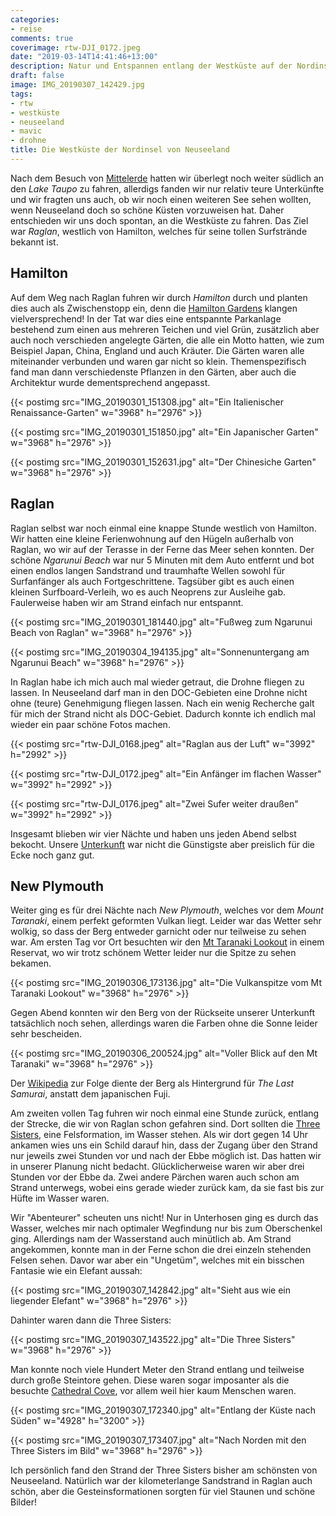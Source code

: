 ```yaml
---
categories:
- reise
comments: true
coverimage: rtw-DJI_0172.jpeg
date: "2019-03-14T14:41:46+13:00"
description: Natur und Entspannen entlang der Westküste auf der Nordinsel von Neuseeland
draft: false
image: IMG_20190307_142429.jpg
tags:
- rtw
- westküste
- neuseeland
- mavic
- drohne
title: Die Westküste der Nordinsel von Neuseeland
---
```


Nach dem Besuch von [Mittelerde](/post/rtw-rotorua-matamata/) hatten wir überlegt noch weiter südlich an den _Lake Taupo_ zu fahren, allerdigs fanden wir nur relativ teure Unterkünfte und wir fragten uns auch, ob wir noch einen weiteren See sehen wollten, wenn Neuseeland doch so schöne Küsten vorzuweisen hat. Daher entschieden wir uns doch spontan, an die Westküste zu fahren. Das Ziel war _Raglan_, westlich von Hamilton, welches für seine tollen Surfstrände bekannt ist.

## Hamilton

Auf dem Weg nach Raglan fuhren wir durch _Hamilton_ durch und planten dies auch als Zwischenstopp ein, denn die [Hamilton Gardens](https://goo.gl/maps/bG9Uh6ycgcG2) klangen vielversprechend! In der Tat war dies eine entspannte Parkanlage bestehend zum einen aus mehreren Teichen und viel Grün, zusätzlich aber auch noch verschieden angelegte Gärten, die alle ein Motto hatten, wie zum Beispiel Japan, China, England und auch Kräuter. Die Gärten waren alle miteinander verbunden und waren gar nicht so klein. Themenspezifisch fand man dann verschiedenste Pflanzen in den Gärten, aber auch die Architektur wurde dementsprechend angepasst.

{{< postimg src="IMG_20190301_151308.jpg" alt="Ein Italienischer Renaissance-Garten" w="3968" h="2976" >}}

{{< postimg src="IMG_20190301_151850.jpg" alt="Ein Japanischer Garten" w="3968" h="2976" >}}

{{< postimg src="IMG_20190301_152631.jpg" alt="Der Chinesiche Garten" w="3968" h="2976" >}}

## Raglan

Raglan selbst war noch einmal eine knappe Stunde westlich von Hamilton. Wir hatten eine kleine Ferienwohnung auf den Hügeln außerhalb von Raglan, wo wir auf der Terasse in der Ferne das Meer sehen konnten. Der schöne _Ngarunui Beach_ war nur 5 Minuten mit dem Auto entfernt und bot einen endlos langen Sandstrand und traumhafte Wellen sowohl für Surfanfänger als auch Fortgeschrittene. Tagsüber gibt es auch einen kleinen Surfboard-Verleih, wo es auch Neoprens zur Ausleihe gab. Faulerweise haben wir am Strand einfach nur entspannt.

{{< postimg src="IMG_20190301_181440.jpg" alt="Fußweg zum Ngarunui Beach von Raglan" w="3968" h="2976" >}}

{{< postimg src="IMG_20190304_194135.jpg" alt="Sonnenuntergang am Ngarunui Beach" w="3968" h="2976" >}}

In Raglan habe ich mich auch mal wieder getraut, die Drohne fliegen zu lassen. In Neuseeland darf man in den DOC-Gebieten eine Drohne nicht ohne (teure) Genehmigung fliegen lassen. Nach ein wenig Recherche galt für mich der Strand nicht als DOC-Gebiet. Dadurch konnte ich endlich mal wieder ein paar schöne Fotos machen.

{{< postimg src="rtw-DJI_0168.jpeg" alt="Raglan aus der Luft" w="3992" h="2992" >}}

{{< postimg src="rtw-DJI_0172.jpeg" alt="Ein Anfänger im flachen Wasser" w="3992" h="2992" >}}

{{< postimg src="rtw-DJI_0176.jpeg" alt="Zwei Sufer weiter draußen" w="3992" h="2992" >}}

Insgesamt blieben wir vier Nächte und haben uns jeden Abend selbst bekocht. Unsere [Unterkunft](https://goo.gl/maps/tTqUQMu3DY62) war nicht die Günstigste aber preislich für die Ecke noch ganz gut.

## New Plymouth

Weiter ging es für drei Nächte nach _New Plymouth_, welches vor dem _Mount Taranaki_, einem perfekt geformten Vulkan liegt. Leider war das Wetter sehr wolkig, so dass der Berg entweder garnicht oder nur teilweise zu sehen war. Am ersten Tag vor Ort besuchten wir den [Mt Taranaki Lookout](https://goo.gl/maps/58NFKspJEg82) in einem Reservat, wo wir trotz schönem Wetter leider nur die Spitze zu sehen bekamen.

{{< postimg src="IMG_20190306_173136.jpg" alt="Die Vulkanspitze vom Mt Taranaki Lookout" w="3968" h="2976" >}}

Gegen Abend konnten wir den Berg von der Rückseite unserer Unterkunft tatsächlich noch sehen, allerdings waren die Farben ohne die Sonne leider sehr bescheiden.

{{< postimg src="IMG_20190306_200524.jpg" alt="Voller Blick auf den Mt Taranaki" w="3968" h="2976" >}}

Der [Wikipedia](https://de.wikipedia.org/wiki/Mount_Taranaki) zur Folge diente der Berg als Hintergrund für _The Last Samurai_, anstatt dem japanischen Fuji.

Am zweiten vollen Tag fuhren wir noch einmal eine Stunde zurück, entlang der Strecke, die wir von Raglan schon gefahren sind. Dort sollten die [Three Sisters](https://goo.gl/maps/AiMY73sPAow), eine Felsformation, im Wasser stehen. Als wir dort gegen 14 Uhr ankamen wies uns ein Schild darauf hin, dass der Zugang über den Strand nur jeweils zwei Stunden vor und nach der Ebbe möglich ist. Das hatten wir in unserer Planung nicht bedacht. Glücklicherweise waren wir aber drei Stunden vor der Ebbe da. Zwei andere Pärchen waren auch schon am Strand unterwegs, wobei eins gerade wieder zurück kam, da sie fast bis zur Hüfte im Wasser waren.

Wir "Abenteurer" scheuten uns nicht! Nur in Unterhosen ging es durch das Wasser, welches mir nach optimaler Wegfindung nur bis zum Oberschenkel ging. Allerdings nam der Wasserstand auch minütlich ab. Am Strand angekommen, konnte man in der Ferne schon die drei einzeln stehenden Felsen sehen. Davor war aber ein "Ungetüm", welches mit ein bisschen Fantasie wie ein Elefant aussah:

{{< postimg src="IMG_20190307_142842.jpg" alt="Sieht aus wie ein liegender Elefant" w="3968" h="2976" >}}

Dahinter waren dann die Three Sisters:

{{< postimg src="IMG_20190307_143522.jpg" alt="Die Three Sisters" w="3968" h="2976" >}}

Man konnte noch viele Hundert Meter den Strand entlang und teilweise durch große Steintore gehen. Diese waren sogar imposanter als die besuchte [Cathedral Cove](/post/rtw-thames-coromandel/), vor allem weil hier kaum Menschen waren.

{{< postimg src="IMG_20190307_172340.jpg" alt="Entlang der Küste nach Süden" w="4928" h="3200" >}}

{{< postimg src="IMG_20190307_173407.jpg" alt="Nach Norden mit den Three Sisters im Bild" w="3968" h="2976" >}}

Ich persönlich fand den Strand der Three Sisters bisher am schönsten von Neuseeland. Natürlich war der kilometerlange Sandstrand in Raglan auch schön, aber die Gesteinsformationen sorgten für viel Staunen und schöne Bilder!